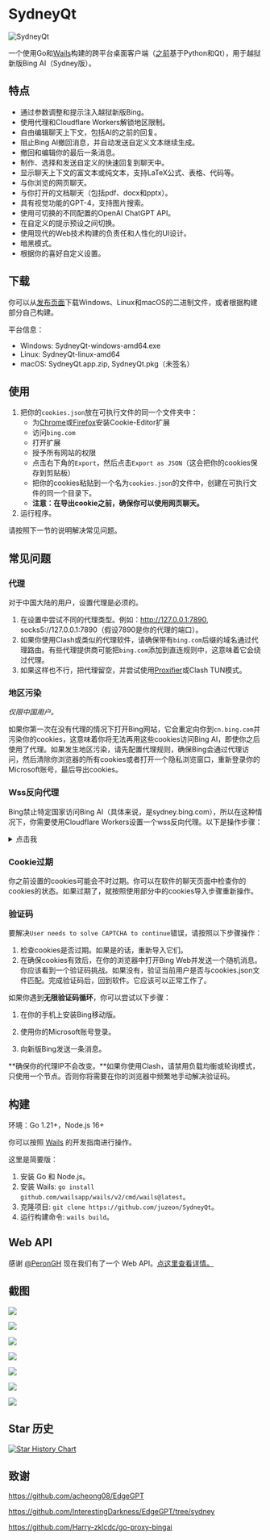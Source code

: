# SydneyQt

![SydneyQt](https://socialify.git.ci/juzeon/SydneyQt/image?font=Inter&forks=1&logo=https%3A%2F%2Fupload.wikimedia.org%2Fwikipedia%2Fcommons%2F9%2F9c%2FBing_Fluent_Logo.svg&name=1&owner=1&pattern=Signal&stargazers=1&theme=Light)

一个使用Go和[Wails](https://github.com/wailsapp/wails)构建的跨平台桌面客户端（[之前](https://github.com/juzeon/SydneyQt/tree/v1)基于Python和Qt），用于越狱新版Bing AI（Sydney版）。

## 特点

- 通过参数调整和提示注入越狱新版Bing。
- 使用代理和Cloudflare Workers解锁地区限制。
- 自由编辑聊天上下文，包括AI的之前的回复。
- 阻止Bing AI撤回消息，并自动发送自定义文本继续生成。
- 撤回和编辑你的最后一条消息。
- 制作、选择和发送自定义的快速回复到聊天中。
- 显示聊天上下文的富文本或纯文本，支持LaTeX公式、表格、代码等。
- 与你浏览的网页聊天。
- 与你打开的文档聊天（包括pdf、docx和pptx）。
- 具有视觉功能的GPT-4，支持图片搜索。
- 使用可切换的不同配置的OpenAI ChatGPT API。
- 在自定义的提示预设之间切换。
- 使用现代的Web技术构建的负责任和人性化的UI设计。
- 暗黑模式。
- 根据你的喜好自定义设置。

## 下载

你可以从[发布页面](https://github.com/juzeon/SydneyQt/releases)下载Windows、Linux和macOS的二进制文件，或者根据构建部分自己构建。

平台信息：

- Windows:  SydneyQt-windows-amd64.exe
- Linux:  SydneyQt-linux-amd64
- macOS: SydneyQt.app.zip, SydneyQt.pkg（未签名）

## 使用

1. 把你的`cookies.json`放在可执行文件的同一个文件夹中：
   - 为[Chrome](https://chrome.google.com/webstore/detail/cookie-editor/hlkenndednhfkekhgcdicdfddnkalmdm)或[Firefox](https://addons.mozilla.org/en-US/firefox/addon/cookie-editor/)安装Cookie-Editor扩展
   - 访问`bing.com`
   - 打开扩展
   - 授予所有网站的权限
   - 点击右下角的`Export`，然后点击`Export as JSON`（这会把你的cookies保存到剪贴板）
   - 把你的cookies粘贴到一个名为`cookies.json`的文件中，创建在可执行文件的同一个目录下。
   - **注意：在导出cookie之前，确保你可以使用网页聊天。**
2. 运行程序。

请按照下一节的说明解决常见问题。

## 常见问题

### 代理

对于中国大陆的用户，设置代理是必须的。

1. 在设置中尝试不同的代理类型。例如：http://127.0.0.1:7890, socks5://127.0.0.1:7890（假设7890是你的代理的端口）。
2. 如果你使用Clash或类似的代理软件，请确保带有`bing.com`后缀的域名通过代理路由。有些代理提供商可能把`bing.com`添加到直连规则中，这意味着它会绕过代理。
3. 如果这样也不行，把代理留空，并尝试使用[Proxifier](https://www.proxifier.com/)或Clash TUN模式。

### 地区污染

*仅限中国用户。*

如果你第一次在没有代理的情况下打开Bing网站，它会重定向你到`cn.bing.com`并污染你的cookies，这意味着你将无法再用这些cookies访问Bing AI，即使你之后使用了代理。如果发生地区污染，请先配置代理规则，确保Bing会通过代理访问，然后清除你浏览器的所有cookies或者打开一个隐私浏览窗口，重新登录你的Microsoft账号，最后导出cookies。

### Wss反向代理

Bing禁止特定国家访问Bing AI（具体来说，是sydney.bing.com），所以在这种情况下，你需要使用Cloudflare Workers设置一个wss反向代理。以下是操作步骤：

<details>
<summary>点击我</summary>

1. 访问[这个链接](https://dash.cloudflare.com/)并登录或注册一个Cloudflare账号。
2. 在侧边栏中，选择`Workers & Pages`。
3. 在打开的页面中，点击`Create application`。
4. 选择`Create Worker`。
5. 给你的worker一个名字，然后点击`Deploy`。
6. 在worker详情页面中，点击`Quick edit`。
7. 从[这里](https://raw.githubusercontent.com/Harry-zklcdc/go-proxy-bingai/master/cloudflare/worker.js)复制所有的代码，然后粘贴到`worker.js`中的现有代码上。然后点击`Save and deploy`。
8. 复制worker域名，看起来像`xxxx-xxxx-xxxx.xxxx.workers.dev`（不是一个URL，像`https://xxxx-xxxx-xxxx.xxxx.workers.dev/`，请去掉前缀和后缀）并把它作为`Wss Domain`粘贴到设置页面中。然后点击`Save`。
</details>

### Cookie过期

你之前设置的cookies可能会不时过期。你可以在软件的聊天页面中检查你的cookies的状态。如果过期了，就按照使用部分中的cookies导入步骤重新操作。

### 验证码

要解决`User needs to solve CAPTCHA to continue`错误，请按照以下步骤操作：

1. 检查cookies是否过期。如果是的话，重新导入它们。
2. 在确保cookies有效后，在你的浏览器中打开Bing Web并发送一个随机消息。你应该看到一个验证码挑战。如果没有，验证当前用户是否与cookies.json文件匹配。完成验证码后，回到软件。它应该可以正常工作了。

如果你遇到**无限验证码循环**，你可以尝试以下步骤：

1. 在你的手机上安装Bing移动版。

2. 使用你的Microsoft账号登录。

3. 向新版Bing发送一条消息。

**确保你的代理IP不会改变。**如果你使用Clash，请禁用负载均衡或轮询模式，只使用一个节点。否则你将需要在你的浏览器中频繁地手动解决验证码。

## 构建

环境：Go 1.21+，Node.js 16+

你可以按照 [Wails](https://wails.io/docs/gettingstarted/installation/) 的开发指南进行操作。

这里是简要版：

1. 安装 Go 和 Node.js。
2. 安装 Wails: `go install github.com/wailsapp/wails/v2/cmd/wails@latest`。
3. 克隆项目: `git clone https://github.com/juzeon/SydneyQt`。
4. 运行构建命令: `wails build`。

## Web API

感谢 [@PeronGH](https://github.com/PeronGH) 现在我们有了一个 Web API。[点这里查看详情。](webapi/README.md)

## 截图

![](https://public.ptree.top/ShareX/2023/12/04/1701694976/1qwHCtSW7D.png)

![](https://public.ptree.top/ShareX/2023/12/05/1701779864/syd-color.jpg)

![](https://public.ptree.top/ShareX/2023/12/04/1701694905/sGRMfoZDFY.png)

![](https://public.ptree.top/ShareX/2023/12/04/1701694936/KwoV5xRVCj.png)

![](https://public.ptree.top/ShareX/2023/12/04/1701694957/vRsuaw8lOD.png)

![](https://public.ptree.top/ShareX/2023/12/04/1701696071/u8vwoftQT5.png)

![](https://public.ptree.top/ShareX/2023/12/04/1701695093/457fe0ufJZ.png)

## Star 历史

[![Star History Chart](https://api.star-history.com/svg?repos=juzeon/SydneyQt&type=Date)](https://star-history.com/#juzeon/SydneyQt&Date)

## 致谢

<https://github.com/acheong08/EdgeGPT>

<https://github.com/InterestingDarkness/EdgeGPT/tree/sydney>

<https://github.com/Harry-zklcdc/go-proxy-bingai>